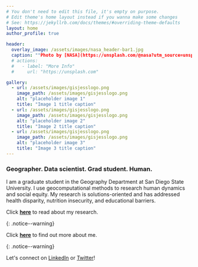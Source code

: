 ```yaml
---
# You don't need to edit this file, it's empty on purpose.
# Edit theme's home layout instead if you wanna make some changes
# See: https://jekyllrb.com/docs/themes/#overriding-theme-defaults
layout: home
author_profile: true

header:
  overlay_image: /assets/images/nasa_header-bar1.jpg
  caption: ""Photo by [NASA](https://unsplash.com/@nasa?utm_source=unsplash&utm_medium=referral&utm_content=creditCopyText) on [Unsplash](https://unsplash.com/)""
  # actions:
  #   - label: "More Info"
  #     url: "https://unsplash.com"

gallery:
  - url: /assets/images/gisjesslogo.png
    image_path: /assets/images/gisjesslogo.png
    alt: "placeholder image 1"
    title: "Image 1 title caption"
  - url: /assets/images/gisjesslogo.png
    image_path: /assets/images/gisjesslogo.png
    alt: "placeholder image 2"
    title: "Image 2 title caption"
  - url: /assets/images/gisjesslogo.png
    image_path: /assets/images/gisjesslogo.png
    alt: "placeholder image 3"
    title: "Image 3 title caption"
---
```

<h3> Geographer. Data scientist. Grad student. Human.</h3>

<p>I am a graduate student in the Geography Department at San Diego State University. I use geocomputational methods to research human dynamics and social equity. My research is solutions-oriented and has addressed health disparity, nutrition insecurity, and educational barriers.</p>

<p>Click <b><a href="https://jembury8568.github.io/portfolio">here</a></b> to read about my research.</p>{: .notice--warning}

<p>Click <b><a href="https://jembury8568.github.io/about">here</a></b> to find out more about me.</p>{: .notice--warning}

<p>Let's connect on <a href="https://www.linkedin.com/in/jessica-embury/">LinkedIn</a> or <a href="https://twitter.com/jlembury234">Twitter</a>!</p>

<!--{% include gallery caption="This is a sample gallery with **Markdown support**." %}-->
